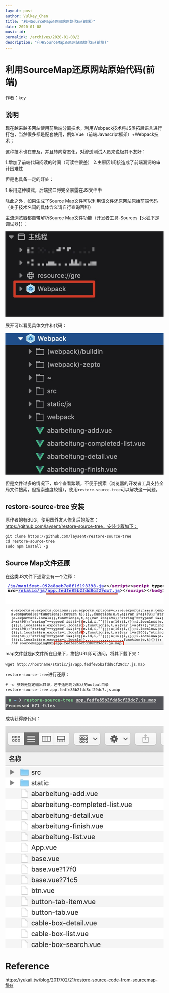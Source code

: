 ```yaml
---
layout: post
author: Vulkey_Chen
title: "利用SourceMap还原网站原始代码(前端)"
date: 2020-01-08
music-id: 
permalink: /archives/2020-01-08/2
description: "利用SourceMap还原网站原始代码(前端)"
---
```


# 利用SourceMap还原网站原始代码(前端)

作者：key

## 说明

现在越来越多网站使用前后端分离技术，利用Webpack技术将JS类拓展语言进行打包，当然很多都是配套使用，例如Vue（前端Javascript框架）+Webpack技术；

这种技术也在普及，并且转向常态化，对渗透测试人员来说极其不友好：

1.增加了前端代码阅读的时间（可读性很差）
2.由原因1间接造成了前端漏洞的审计困难性

但是也具备一定的好处：

1.采用这种模式，后端接口将完全暴露在JS文件中

除此之外，如果生成了Source Map文件可以利用该文件还原网站原始前端代码（关于技术名词的具体含义请自行查询百科）

主流浏览器都自带解析Source Map文件功能（开发者工具-Sources【火狐下是调试器】）：

![-w270](/images/2020-01-08/15776956466997.jpg)

展开可以看见具体文件和代码：

![-w267](/images/2020-01-08/15776957736400.jpg)

但是文件过多的情况下，单个查看繁琐，不便于搜索（浏览器的开发者工具支持全局文件搜索，但搜索速度较慢），使用`restore-source-tree`可以解决这一问题。

## restore-source-tree 安装

原作者的有BUG，使用国外友人修复后的版本：https://github.com/laysent/restore-source-tree，安装步骤如下：

```shell
git clone https://github.com/laysent/restore-source-tree
cd restore-source-tree
sudo npm install -g
```

## Source Map文件还原

在这类JS文件下通常会有一个注释：

![-w568](/images/2020-01-08/15776960439534.jpg)

![-w717](/images/2020-01-08/15776960674880.jpg)

map文件就是js文件所在目录下，拼接URL即可访问，将其下载下来：

`wget http://hostname/static/js/app.fedfe85b2fdd8cf29dc7.js.map`

`restore-source-tree`进行还原：

```shell
# -o 参数是指定输出目录，若不适用则为默认的output目录
restore-source-tree app.fedfe85b2fdd8cf29dc7.js.map
```

![-w611](/images/2020-01-08/15776962157760.jpg)

成功获得原代码：

![-w281](/images/2020-01-08/15776962339667.jpg)


# Reference

https://yukaii.tw/blog/2017/02/21/restore-source-code-from-sourcemap-file/
